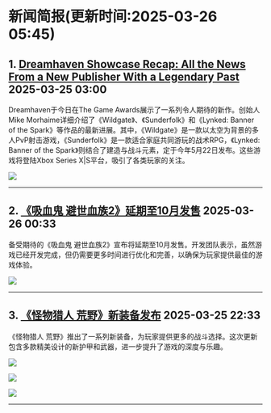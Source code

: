 # 新闻简报(更新时间:2025-03-26 05:45)

## 1. [Dreamhaven Showcase Recap: All the News From a New Publisher With a Legendary Past](https://news.xbox.com/en-us/2025/03/25/dreamhaven-showcase-recap/)   2025-03-25 03:00

Dreamhaven于今日在The Game Awards展示了一系列令人期待的新作。创始人Mike Morhaime详细介绍了《Wildgate》、《Sunderfolk》和《Lynked: Banner of the Spark》等作品的最新进展。其中，《Wildgate》是一款以太空为背景的多人PvP射击游戏，《Sunderfolk》是一款适合家庭共同游玩的战术RPG，《Lynked: Banner of the Spark》则结合了建造与战斗元素，定于今年5月22日发布。这些游戏将登陆Xbox Series X|S平台，吸引了各类玩家的关注。

![](https://pub-f354ec240bea480db7320bd0e29d972e.r2.dev/sites/2/2025/03/Dreamhaven_Showcase_Hero_1920x1080-8a8e4417fe998556ef28-1024x576.jpg)

---

## 2. [《吸血鬼 避世血族2》延期至10月发售](http://nnas.sqngame.com:11201/xboxfan/news)   2025-03-26 00:33

备受期待的《吸血鬼 避世血族2》宣布将延期至10月发售。开发团队表示，虽然游戏已经开发完成，但仍需要更多时间进行优化和完善，以确保为玩家提供最佳的游戏体验。

![](https://static.willmao.com/feed_upload/2025-03-26/00-19-28-phpE8RSO3.jpg)

---

## 3. [《怪物猎人 荒野》新装备发布](http://nnas.sqngame.com:11201/xboxfan/news)   2025-03-25 22:33

《怪物猎人 荒野》推出了一系列新装备，为玩家提供更多的战斗选择。这次更新包含多款精美设计的新护甲和武器，进一步提升了游戏的深度与乐趣。

![](https://static.willmao.com/feed_upload/2025-03-25/22-28-00-php9OpnKa.png)

![](https://static.willmao.com/feed_upload/2025-03-25/22-28-08-phpXVdvrc.png)

![](https://static.willmao.com/feed_upload/2025-03-25/22-28-09-phpH3n3C6.png)

---